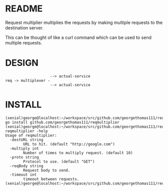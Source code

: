 # README

Request multiplier multiplies the requests by making multiple requests 
to the destination server. 

This can be thought of like a curl command which can be used to send 
multiple requests. 


# DESIGN
```
                    --> actual-service
req -> multiplexer -
                    --> actual-service
```

# INSTALL
```
(xenial)george@localhost:~/workspace/src/github.com/georgethomas111/reqmultiplier$ go install github.com/georgethomas111/reqmultiplier
(xenial)george@localhost:~/workspace/src/github.com/georgethomas111/reqmultiplier$ reqmultiplier -help
Usage of reqmultiplier:
  -destURL string
        URL to hit. (default "http://google.com")
  -multiply int
        Number of times to multiply request. (default 10)
  -proto string
        Protocol to use. (default "GET")
  -reqBody string
        Request body to send.
  -timeout int
        timeout between requests.
(xenial)george@localhost:~/workspace/src/github.com/georgethomas111/reqmultiplier$ 
```
